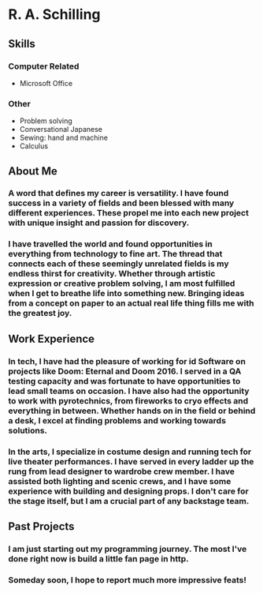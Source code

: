# R. A. Schilling

## Skills

### Computer Related
* Microsoft Office

### Other
* Problem solving
* Conversational Japanese
* Sewing: hand and machine
* Calculus

## About Me

### A word that defines my career is versatility. I have found success in a variety of fields and been blessed with many different experiences. These propel me into each new project with unique insight and passion for discovery.

### I have travelled the world and found opportunities in everything from technology to fine art. The thread that connects each of these seemingly unrelated fields is my endless thirst for creativity. Whether through artistic expression or creative problem solving, I am most fulfilled when I get to breathe life into something new. Bringing ideas from a concept on paper to an actual real life thing fills me with the greatest joy.

## Work Experience

### In tech, I have had the pleasure of working for id Software on projects like Doom: Eternal and Doom 2016. I served in a QA testing capacity and was fortunate to have opportunities to lead small teams on occasion. I have also had the opportunity to work with pyrotechnics, from fireworks to cryo effects and everything in between. Whether hands on in the field or behind a desk, I excel at finding problems and working towards solutions.

### In the arts, I specialize in costume design and running tech for live theater performances. I have served in every ladder up the rung from lead designer to wardrobe crew member. I have assisted both lighting and scenic crews, and I have some experience with building and designing props. I don't care for the stage itself, but I am a crucial part of any backstage team.

## Past Projects

### I am just starting out my programming journey. The most I've done right now is build a little fan page in http.

### Someday soon, I hope to report much more impressive feats!
